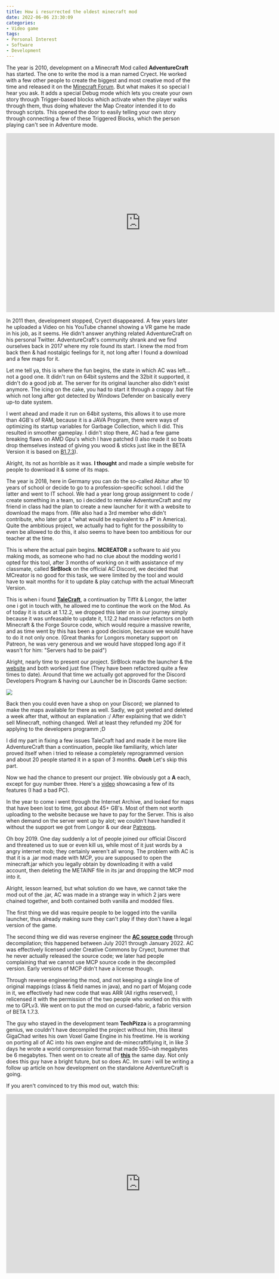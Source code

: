 ```yaml
---
title: How i resurrected the oldest minecraft mod
date: 2022-06-06 23:30:09
categories:
- Video game
tags:
- Personal Interest
- Software
- Development
---
```


The year is 2010, development on a Minecraft Mod called **AdventureCraft** has started. The one to write the mod is a man named Cryect. He worked with a few other people to create the biggest and most creative mod of the time and released it on the [Minecraft Forum](https://www.minecraftforum.net/forums/mapping-and-modding-java-edition/minecraft-mods/1272366-1-3-2-adventurecraft-npc-pathing-blocks-r1095).
But what makes it so special I hear you ask. It adds a special Debug mode which lets you create your own story through Trigger-based blocks which activate when the player walks through them, thus doing whatever the Map Creator intended it to do through scripts. This opened the door to easily telling your own story through connecting a few of these Triggered Blocks, which the person playing can't see in Adventure mode.

<iframe width="720" height="480" src="https://www.youtube-nocookie.com/embed/CQSxxKkUP3s" title="YouTube video player" frameborder="0" allow="accelerometer; autoplay; clipboard-write; encrypted-media; gyroscope; picture-in-picture" allowfullscreen></iframe>

In 2011 then, development stopped, Cryect disappeared. A few years later he uploaded a Video on his YouTube channel showing a VR game he made in his job, as it seems. He didn't answer anything related AdventureCraft on his personal Twitter. AdventureCraft's community shrank and we find ourselves back in 2017 where my role found its start. I knew the mod from back then & had nostalgic feelings for it, not long after I found a download and a few maps for it.

Let me tell ya, this is where the fun begins, the state in which AC was left... not a good one. It didn't run on 64bit systems and the 32bit it supported, it didn't do a good job at. The server for its original launcher also didn't exist anymore. The icing on the cake, you had to start it through a crappy .bat file which not long after got detected by Windows Defender on basically every up-to date system.

I went ahead and made it run on 64bit systems, this allows it to use more than 4GB's of RAM, because it is a JAVA Program, there were ways of optimizing its startup variables for Garbage Collection, which Ii did. This resulted in smoother gameplay. I didn't stop there, AC had a few game breaking flaws on AMD Gpu's which I have patched (I also made it so boats drop themselves instead of giving you wood & sticks just like in the BETA Version it is based on [B1.7.3](https://minecraft.fandom.com/wiki/Java_Edition_Beta_1.7.3)).

Alright, its not as horrible as it was. **I thought** and made a simple website for people to download it & some of its maps.

The year is 2018, here in Germany you can do the so-called Abitur after 10 years of school or decide to go to a profession-specific school. I did the latter and went to IT school. We had a year long group assignment to code / create something in a team, so i decided to remake AdventureCraft and my friend in class had the plan to create a new launcher for it with a website to download the maps from. (We also had a 3rd member who didn't contribute, who later got a "what would be equivalent to a **F**" in America). Quite the ambitious project, we actually had to fight for the possibility to even be allowed to do this, it also seems to have been too ambitious for our teacher at the time.

This is where the actual pain begins. **MCREATOR** a software to aid you making mods, as someone who had no clue about the modding world I opted for this tool, after 3 months of working on it with assistance of my classmate, called **SirBlock** on the official AC Discord, we decided that MCreator is no good for this task, we were limited by the tool and would have to wait months for it to update & play catchup with the actual Minecraft Version.

This is when i found [**TaleCraft**](https://www.minecraftforum.net/forums/mapping-and-modding-java-edition/minecraft-mods/wip-mods/2631866-talecraft-a-mod-for-more-custom-and-advanced), a continuation by Tiffit & Longor, the latter one i got in touch with, he allowed me to continue the work on the Mod. As of today it is stuck at 1.12.2, we dropped this later on in our journey simply because it was unfeasable to update it, 1.12.2 had massive refactors on both Minecraft & the Forge Source code, which would require a massive rewrite, and as time went by this has been a good decision, because we would have to do it not only once. (Great thanks for Longors monetary support on Patreon, he was very generous and we would have stopped long ago if it wasn't for him: "Servers had to be paid")

Alright, nearly time to present our project. SirBlock made the launcher & the [website](https://adventurecraft.gq/) and both worked just fine (They have been refactored quite a few times to date). Around that time we actually got approved for the Discord Developers Program & having our Launcher be in Discords Game section:

![](/assets/06-06-22/ac-discord.png)

Back then you could even have a shop on your Discord; we planned to make the maps available for there as well. Sadly, we got yeeted and deleted a week after that, without an explanation :/ After explaining that we didn't sell Minecraft, nothing changed. Well at least they refunded my 20€ for applying to the developers programm ;D

I did my part in fixing a few issues TaleCraft had and made it be more like AdventureCraft than a continuation, people like familiarity, which later proved itself when i tried to release a completely reprogrammed version and about 20 people started it in a span of 3 months. _**Ouch**_ Let's skip this part.

Now we had the chance to present our project. We obviously got a **A** each, except for guy number three. Here's a [video](https://youtu.be/0pj2_brhg6A) showcasing a few of its features (I had a bad PC).

In the year to come i went through the Internet Archive, and looked for maps that have been lost to time, got about 45+ GB's. Most of them not worth uploading to the website because we have to pay for the Server. This is also when demand on the server went up by alot; we couldn't have handled it without the support we got from Longor & our dear [Patreons](https://www.patreon.com/AdventureCraft).

Oh boy 2019. One day suddenly a lot of people joined our official Discord and threatened us to sue or even kill us, while most of it just words by a angry internet mob; they certainly weren't all wrong. The problem with AC is that it is a .jar mod made with MCP, you are suppoused to open the minecraft.jar which you legally obtain by downloading it with a valid account, then deleting the METAINF file in its jar and dropping the MCP mod into it.

Alright, lesson learned, but what solution do we have, we cannot take the mod out of the .jar, AC was made in a strange way in which 2 jars were chained together, and both contained both vanilla and modded files.

The first thing we did was require people to be logged into the vanilla launcher, thus already making sure they can't play if they don't have a legal version of the game.

The second thing we did was reverse engineer the [**AC source code**](https://github.com/RyuuSlayer/AC-1.7.3) through decompilation; this happened between July 2021 through January 2022. AC was effectively licensed under Creative Commons by Cryect, bummer that he never actually released the source code; we later had people complaining that we cannot use MCP source code in the decompiled version. Early versions of MCP didn't have a license though.

Through reverse engineering the mod, and not keeping a single line of original mappings (class & field names in java), and no part of Mojang code in it, we effectively had new code that was ARR (All rigths reserved), I relicensed it with the permission of the two people who worked on this with me to GPLv3. We went on to put the mod on cursed-fabric, a fabric version of BETA 1.7.3.

The guy who stayed in the development team **TechPizza** is a programming genius, we couldn't have decompiled the project without him, this literal GigaChad writes his own Voxel Game Engine in his freetime. He is working on porting all of AC into his own engine and de-minecraftifiying it, in like 3 days he wrote a world compression format that made 550~ish megabytes be 6 megabytes. Then went on to create all of [**this**](https://www.youtube.com/watch?v=5Ojxl70fjYo) the same day. Not only does this guy have a bright future, but so does AC. Im sure i will be writing a follow up article on how development on the standalone AdventureCraft is going.

If you aren't convinced to try this mod out, watch this:

<iframe width="720" height="480" src="https://www.youtube-nocookie.com/embed/9Sm0pmBx4oI" title="YouTube video player" frameborder="0" allow="accelerometer; autoplay; clipboard-write; encrypted-media; gyroscope; picture-in-picture" allowfullscreen></iframe>